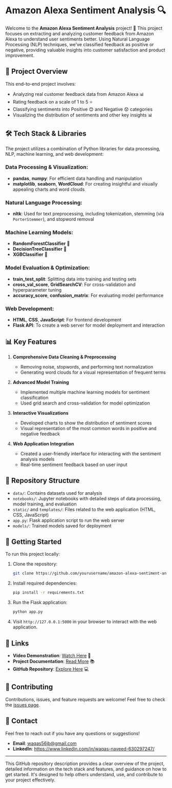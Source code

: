 # Amazon Alexa Sentiment Analysis 🔍

Welcome to the **Amazon Alexa Sentiment Analysis** project! 🎉 This project focuses on extracting and analyzing customer feedback from Amazon Alexa to understand user sentiments better. Using Natural Language Processing (NLP) techniques, we've classified feedback as positive or negative, providing valuable insights into customer satisfaction and product improvement.

## 🚀 Project Overview

This end-to-end project involves:

- Analyzing real customer feedback data from Amazon Alexa 📊
- Rating feedback on a scale of 1 to 5 ⭐
- Classifying sentiments into Positive 😊 and Negative 😟 categories
- Visualizing the distribution of sentiments and other key insights 📊

## 🛠️ Tech Stack & Libraries

The project utilizes a combination of Python libraries for data processing, NLP, machine learning, and web development:

### **Data Processing & Visualization:**
- **pandas**, **numpy**: For efficient data handling and manipulation
- **matplotlib**, **seaborn**, **WordCloud**: For creating insightful and visually appealing charts and word clouds

### **Natural Language Processing:**
- **nltk**: Used for text preprocessing, including tokenization, stemming (via `PorterStemmer`), and stopword removal

### **Machine Learning Models:**
- **RandomForestClassifier** 🌲
- **DecisionTreeClassifier** 🌳
- **XGBClassifier** 🚀

### **Model Evaluation & Optimization:**
- **train_test_split**: Splitting data into training and testing sets
- **cross_val_score**, **GridSearchCV**: For cross-validation and hyperparameter tuning
- **accuracy_score**, **confusion_matrix**: For evaluating model performance

### **Web Development:**
- **HTML**, **CSS**, **JavaScript**: For frontend development
- **Flask API**: To create a web server for model deployment and interaction

## 📊 Key Features

1. **Comprehensive Data Cleaning & Preprocessing**  
   - Removing noise, stopwords, and performing text normalization
   - Generating word clouds for a visual representation of frequent terms

2. **Advanced Model Training**  
   - Implemented multiple machine learning models for sentiment classification
   - Used grid search and cross-validation for model optimization

3. **Interactive Visualizations**  
   - Developed charts to show the distribution of sentiment scores
   - Visual representation of the most common words in positive and negative feedback

4. **Web Application Integration**  
   - Created a user-friendly interface for interacting with the sentiment analysis models
   - Real-time sentiment feedback based on user input

## 📂 Repository Structure

- `data/`: Contains datasets used for analysis  
- `notebooks/`: Jupyter notebooks with detailed steps of data processing, model training, and evaluation  
- `static/` and `templates/`: Files related to the web application (HTML, CSS, JavaScript)  
- `app.py`: Flask application script to run the web server  
- `models/`: Trained models saved for deployment  

## 🌟 Getting Started

To run this project locally:

1. Clone the repository:  
   ```bash
   git clone https://github.com/yourusername/amazon-alexa-sentiment-analysis.git
   ```
2. Install required dependencies:  
   ```bash
   pip install -r requirements.txt
   ```
3. Run the Flask application:  
   ```bash
   python app.py
   ```
4. Visit `http://127.0.0.1:5000` in your browser to interact with the web application.

## 🔗 Links

- **Video Demonstration**: [Watch Here](#) 🎥  
- **Project Documentation**: [Read More](#) 📚  
- **GitHub Repository**: [Explore Here](#) 💻

## 🤝 Contributing

Contributions, issues, and feature requests are welcome! Feel free to check the [issues page](#).

## 📧 Contact

Feel free to reach out if you have any questions or suggestions!  
- **Email**: waqas56jb@gmail.com
- **LinkedIn**: https://www.linkedin.com/in/waqas-naveed-630297247/

---

This GitHub repository description provides a clear overview of the project, detailed information on the tech stack and features, and guidance on how to get started. It's designed to help others understand, use, and contribute to your project effectively.
